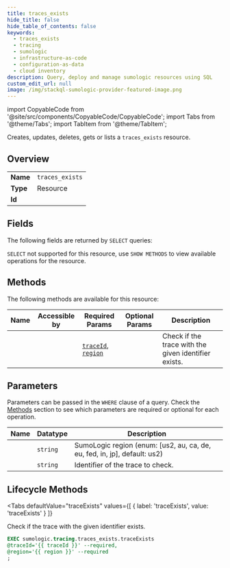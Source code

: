 ```yaml
--- 
title: traces_exists
hide_title: false
hide_table_of_contents: false
keywords:
  - traces_exists
  - tracing
  - sumologic
  - infrastructure-as-code
  - configuration-as-data
  - cloud inventory
description: Query, deploy and manage sumologic resources using SQL
custom_edit_url: null
image: /img/stackql-sumologic-provider-featured-image.png
---
```


import CopyableCode from '@site/src/components/CopyableCode/CopyableCode';
import Tabs from '@theme/Tabs';
import TabItem from '@theme/TabItem';

Creates, updates, deletes, gets or lists a <code>traces_exists</code> resource.

## Overview
<table><tbody>
<tr><td><b>Name</b></td><td><code>traces_exists</code></td></tr>
<tr><td><b>Type</b></td><td>Resource</td></tr>
<tr><td><b>Id</b></td><td><CopyableCode code="sumologic.tracing.traces_exists" /></td></tr>
</tbody></table>

## Fields

The following fields are returned by `SELECT` queries:

`SELECT` not supported for this resource, use `SHOW METHODS` to view available operations for the resource.


## Methods

The following methods are available for this resource:

<table>
<thead>
    <tr>
    <th>Name</th>
    <th>Accessible by</th>
    <th>Required Params</th>
    <th>Optional Params</th>
    <th>Description</th>
    </tr>
</thead>
<tbody>
<tr>
    <td><a href="#traceExists"><CopyableCode code="traceExists" /></a></td>
    <td><CopyableCode code="exec" /></td>
    <td><a href="#parameter-traceId"><code>traceId</code></a>, <a href="#parameter-region"><code>region</code></a></td>
    <td></td>
    <td>Check if the trace with the given identifier exists.</td>
</tr>
</tbody>
</table>

## Parameters

Parameters can be passed in the `WHERE` clause of a query. Check the [Methods](#methods) section to see which parameters are required or optional for each operation.

<table>
<thead>
    <tr>
    <th>Name</th>
    <th>Datatype</th>
    <th>Description</th>
    </tr>
</thead>
<tbody>
<tr id="parameter-region">
    <td><CopyableCode code="region" /></td>
    <td><code>string</code></td>
    <td>SumoLogic region (enum: [us2, au, ca, de, eu, fed, in, jp], default: us2)</td>
</tr>
<tr id="parameter-traceId">
    <td><CopyableCode code="traceId" /></td>
    <td><code>string</code></td>
    <td>Identifier of the trace to check.</td>
</tr>
</tbody>
</table>

## Lifecycle Methods

<Tabs
    defaultValue="traceExists"
    values={[
        { label: 'traceExists', value: 'traceExists' }
    ]}
>
<TabItem value="traceExists">

Check if the trace with the given identifier exists.

```sql
EXEC sumologic.tracing.traces_exists.traceExists 
@traceId='{{ traceId }}' --required, 
@region='{{ region }}' --required
;
```
</TabItem>
</Tabs>

